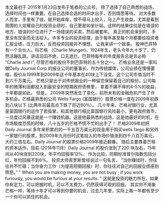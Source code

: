 本文最初于 2015年1月23日发布于笔者的公众号。
除了选择了自己熟悉的战场，选择时间也一样重要。在自己选择合适的时间才出手，否则情愿等待。
对大多数人而言，手里有了钱，就开始痒痒，恨不得马上投入，马上产生收益。尤其是看到周围的人炫耀自己的投资业绩时，自己更是如坐针毡。这样的结果往往是在错误的地方，错误的价位进行了一场错误的买卖，然后被套牢。
真正的机会来到时，手里没有现金而无法投入。许多专业的投资经理，由于每年甚至每个月都要给投资者汇报业绩，压力巨大，反而投资回报并不理想。
让我来讲一个故事。
股神巴菲特有一个合伙人，叫芒格 （Charlie Munger)，1924年生，老头今年九十岁了，仍然活蹦乱跳，讲话滔滔不绝，口无遮拦。巴菲特每年的年度报告总是言必称 “Charlie and I”, 尽管芒格的股份不到巴菲特的五十分之一。
芒格业余还是一家叫做Daily Journal Corp 的报业公司的董事长。作为传统媒体，公司业绩在慢慢萎缩，股价从1999年到2009年这十年基本在40块上下没变。这个公司市值当时不到六千万美元。
芒格只是出于对传统报业的一种留恋保留着自己的股份。公司每年的微薄利润都投入到最安全的短期政府债券里， 拿着不痛不痒的4-5%的收益，十年都是如此。
但是， 2009年突然发生了变化，前所未有的金融危机产生了许多机会。芒格最熟悉的公司 Wells Fargo (富国银行）股票价格一度在2009年初跌到八块以下 (比两年前最高点下跌了将近80%）。
几十年来，芒格对银行业，尤其是富国银行的运作了若指掌，和其他银行相比富国银行风险最小，更有政府救市，一旦度过风暴这就是一个赚钱机器。这是他最熟悉的战场，这是他最好的时机，在市场极度恐慌的时候，八十五岁的芒格不慌不忙的出手了！
芒格2009年初把Daily Journal 多年来积累的的一千五百万美元的现金用于购买wells fargo 和另外一家银行的股票，到2009年九月份时这笔投入的市场价值涨到四千八百万美元，大约三倍左右。Daily Journal 的股票价格2009年接近翻番。
随后主要靠着芒格的资本运作，目前 (2014年11月）Daily Journal 的股价涨到了220 块左右，15年间从40块涨到220块，年平均回报率12%。 作为比较，同期标准普尔指数包括分红，年均回报不到6%。
投资大师索罗斯曾经说过一句名言， “当你赚钱时，你往往并不忙碌；当你奋力工作（为提高短期回报）时，你往往对自己的回报业绩感到愤怒。”
” When you are making money, you are not busy ; if you work furiously, you would be furious at your results. ”
这就是投资的魅力所在，如果你有定力，可以把握时机，可以不太费力，仍然获得可观的回报。
其实你不用象芒格一样，等待十年才可以等到你要的机会，过去几年里，实际上每一年都有至少一个你可以抓住的机会。
